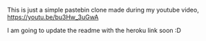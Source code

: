 This is just a simple pastebin clone made during my youtube video, https://youtu.be/bu3Hw_3uGwA

I am going to update the readme with the heroku link soon :D